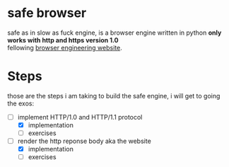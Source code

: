 # safe browser
safe as in slow as fuck engine, is a browser engine written in python **only works with http and https version 1.0**     
fellowing [browser engineering website](https://browser.engineering/). 

# Steps
those are the steps i am taking to build the safe engine, i will get to going the exos:     
- [ ] implement HTTP/1.0 and HTTP/1.1 protocol 
    - [x] implementation 
    - [ ] exercises 
- [ ] render the http reponse body aka the website
    - [x] implementation 
    - [ ] exercises 
